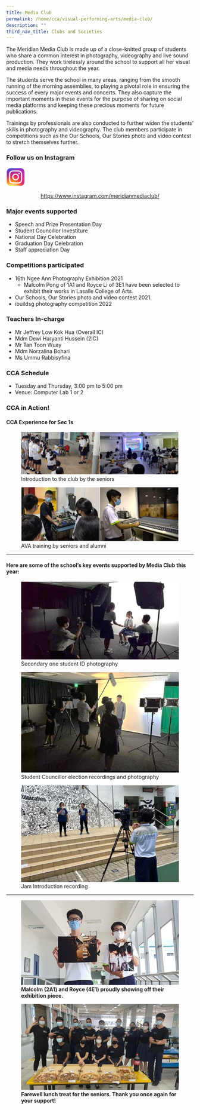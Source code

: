 ```yaml
---
title: Media Club
permalink: /home/cca/visual-performing-arts/media-club/
description: ""
third_nav_title: Clubs and Societies
---
```

The Meridian Media Club is made up of a close-knitted group of students who share a common interest in photography, videography and live sound production. They work tirelessly around the school to support all her visual and media needs throughout the year.

The students serve the school in many areas, ranging from the smooth running of the morning assemblies, to playing a pivotal role in ensuring the success of every major events and concerts. They also capture the important moments in these events for the purpose of sharing on social media platforms and keeping these precious moments for future publications.

Trainings by professionals are also conducted to further widen the students’ skills in photography and videography. The club members participate in competitions such as the Our Schools, Our Stories photo and video contest to stretch themselves further.

### Follow us on Instagram

<img src="/images/instagram.png" 
     style="width:10%">

<center><a href="https://www.instagram.com/meridianmediaclub/">https://www.instagram.com/meridianmediaclub/</a></center>

### Major events supported

*   Speech and Prize Presentation Day
*   Student Councillor Investiture
*   National Day Celebration
*   Graduation Day Celebration
*   Staff appreciation Day

### Competitions participated

*   16th Ngee Ann Photography Exhibition 2021
    *   Malcolm Pong of 1A1 and Royce Li of 3E1 have been selected to exhibit their works in Lasalle College of Arts.
*   Our Schools, Our Stories photo and video contest 2021.
*   ibuildsg photography competition 2022

### Teachers In-charge

*   Mr Jeffrey Low Kok Hua (Overall IC)
*   Mdm Dewi Haryanti Hussein (2IC)
*   Mr Tan Toon Wuay
*   Mdm Norzalina Bohari
*   Ms Ummu Rabbisyfina

### CCA Schedule

*   Tuesday and Thursday, 3:00 pm to 5:00 pm
*   Venue: Computer Lab 1 or 2

### CCA in Action!

#### CCA Experience for Sec 1s

<figure>
<img src="/images/Media01.jpg">
<figcaption>Introduction to the club by the seniors</figcaption>
</figure>

<figure>
<img src="/images/Media02.jpg">
<figcaption>AVA training by seniors and alumni</figcaption>
</figure>

* * *

#### Here are some of the school’s key events supported by Media Club this year:

<figure>
<img src="/images/Media03.jpg">
<figcaption>Secondary one student ID photography</figcaption>
</figure>

<figure>
<img src="/images/Media04.jpg">
<figcaption>Student Councillor election recordings and photography</figcaption>
</figure>

<figure>
<img src="/images/Media05.jpg">
<figcaption>Jam Introduction recording</figcaption>
</figure>

* * *

<figure>
<img src="/images/Media06.jpg">
<figcaption> <strong>Malcolm (2A1) and Royce (4E1) proudly showing off their exhibition piece.</strong> </figcaption>
</figure>

<figure>
<img src="/images/Media07.jpg">
<figcaption> <strong>Farewell lunch treat for the seniors. Thank you once again for your support!</strong> </figcaption>
</figure>
